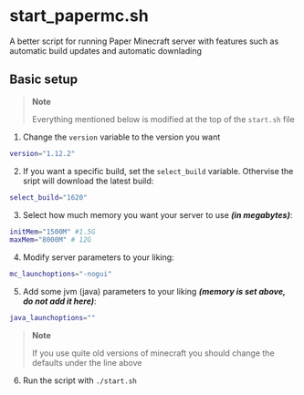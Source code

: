 # start_papermc.sh
A better script for running Paper Minecraft server with features such as automatic build updates and automatic downlading

## Basic setup
> **Note**
>
> Everything mentioned below is modified at the top of the `start.sh` file

1. Change the `version` variable to the version you want
  ```bash
version="1.12.2"
```

2. If you want a specific build, set the `select_build` variable. Othervise the sript will download the latest build:
  ```bash
 select_build="1620"
```

3. Select how much memory you want your server to use ***(in megabytes)***:
  ```bash
initMem="1500M" #1.5G
maxMem="8000M" # 12G
```

4. Modify server parameters to your liking:
  ```bash
mc_launchoptions="-nogui"
```

5. Add some jvm (java) parameters to your liking ***(memory is set above, do not add it here)***:
  ```bash
 java_launchoptions=""
 ```
 > **Note**
 >
 > If you use quite old versions of minecraft you should change the defaults under the line above
 
6. Run the script with `./start.sh`
